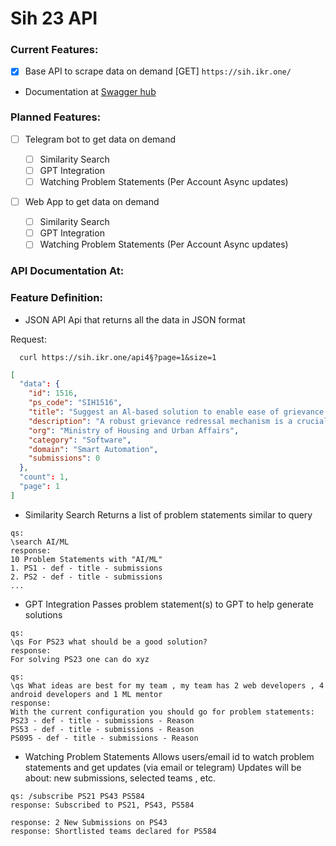 # Sih 23 API

### Current Features:

- [x] Base API to scrape data on demand [GET] `https://sih.ikr.one/`
- Documentation at [Swagger hub](https://petstore.swagger.io/?url=https://raw.githubusercontent.com/unownone/sih2023_api/main/openapi.yml)

### Planned Features:

- [ ] Telegram bot to get data on demand

  - [ ] Similarity Search
  - [ ] GPT Integration
  - [ ] Watching Problem Statements (Per Account Async updates)

- [ ] Web App to get data on demand
  - [ ] Similarity Search
  - [ ] GPT Integration
  - [ ] Watching Problem Statements (Per Account Async updates)

### API Documentation At:

### Feature Definition:

- JSON API
  Api that returns all the data in JSON format

Request:

```shell
  curl https://sih.ikr.one/api4§?page=1&size=1
```

```json
[
  "data": {
    "id": 1516,
    "ps_code": "SIH1516",
    "title": "Suggest an Al-based solution to enable ease of grievance lodging and tracking for\ncitizens across multiple departments",
    "description": "A robust grievance redressal mechanism is a crucial component of any administration. An efficient and effective procedure for addresstng grievances demonstrates an administration's accountability responsiveness, and user-friendliness. However, the ease of lodging a complaint or grievance by citizens is often lacking in many lndian cities. Given the large migratory population in tndian cities, consisting of individuals who may not be familiar with English, Hindi, or the local regional language, citizens face challenges in lodging their grievances. Moreover, the process of lodging a gflevance is not always straightforward. Some department websites are inaccessible, and locating the correct website for a specific department can be difficult. lntroducing an Al-based chatbot that allows citizens to dictate their grievances in their local language and lodge them, would greatly assist citizens. This tool should be able to understand and process complaints effectively, assign them to the relevant department, and provide citizens with a unique complaint number. Real-time updates on the status of the complaint should be sent to citizens, enabling one-on-one conversations throughout the grievance lifecycle. The primary objective of this solution should be to provide citizens with an easy-to_use chatbot that facilitates efficient lodging and tracking of grievances. This would not only save citizens' time in searching for the appropriate department or category but also enabl; the administration to receive targeted grievances and enhance overall service delivery.",
    "org": "Ministry of Housing and Urban Affairs",
    "category": "Software",
    "domain": "Smart Automation",
    "submissions": 0
  },
  "count": 1,
  "page": 1
]
```

- Similarity Search
  Returns a list of problem statements similar to query

```text
qs:
\search AI/ML
response:
10 Problem Statements with "AI/ML"
1. PS1 - def - title - submissions
2. PS2 - def - title - submissions
...
```

- GPT Integration
  Passes problem statement(s) to GPT to help generate solutions

```text
qs:
\qs For PS23 what should be a good solution?
response:
For solving PS23 one can do xyz
```

```text
qs:
\qs What ideas are best for my team , my team has 2 web developers , 4 android developers and 1 ML mentor
response:
With the current configuration you should go for problem statements:
PS23 - def - title - submissions - Reason
PS53 - def - title - submissions - Reason
PS095 - def - title - submissions - Reason
```

- Watching Problem Statements
  Allows users/email id to watch problem statements and get updates (via email or telegram)
  Updates will be about: new submissions, selected teams , etc.

```text
qs: /subscribe PS21 PS43 PS584
response: Subscribed to PS21, PS43, PS584
```

```text
response: 2 New Submissions on PS43
response: Shortlisted teams declared for PS584
```
